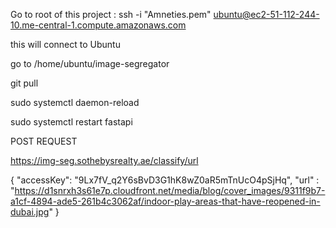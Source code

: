 Go to root of this project :
ssh -i "Amneties.pem" ubuntu@ec2-51-112-244-10.me-central-1.compute.amazonaws.com

this will connect to Ubuntu

go to
/home/ubuntu/image-segregator

git pull

sudo systemctl daemon-reload

sudo systemctl restart fastapi

POST REQUEST

https://img-seg.sothebysrealty.ae/classify/url

{
"accessKey": "9Lx7fV_q2Y6sBvD3G1hK8wZ0aR5mTnUcO4pSjHq",
"url" : "https://d1snrxh3s61e7p.cloudfront.net/media/blog/cover_images/9311f9b7-a1cf-4894-ade5-261b4c3062af/indoor-play-areas-that-have-reopened-in-dubai.jpg"
}

